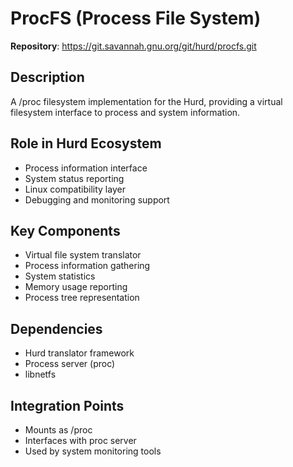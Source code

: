 # ProcFS (Process File System)

**Repository**: https://git.savannah.gnu.org/git/hurd/procfs.git

## Description
A /proc filesystem implementation for the Hurd, providing a virtual filesystem interface to process and system information.

## Role in Hurd Ecosystem
- Process information interface
- System status reporting
- Linux compatibility layer
- Debugging and monitoring support

## Key Components
- Virtual file system translator
- Process information gathering
- System statistics
- Memory usage reporting
- Process tree representation

## Dependencies
- Hurd translator framework
- Process server (proc)
- libnetfs

## Integration Points
- Mounts as /proc
- Interfaces with proc server
- Used by system monitoring tools